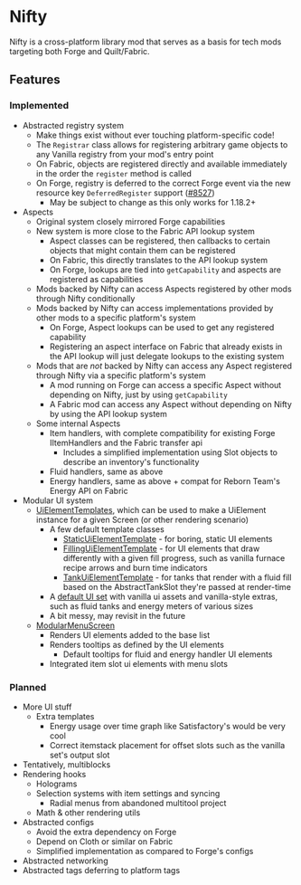 # Nifty

Nifty is a cross-platform library mod that serves as a basis for tech mods targeting both Forge and Quilt/Fabric.

## Features

### Implemented

* Abstracted registry system
    * Make things exist without ever touching platform-specific code!
    * The `Registrar` class allows for registering arbitrary game objects to any Vanilla registry from your mod's entry
      point
    * On Fabric, objects are registered directly and available immediately in the order the `register` method is called
    * On Forge, registry is deferred to the correct Forge event via the new resource key `DeferredRegister`
      support ([#8527](https://github.com/MinecraftForge/MinecraftForge/pull/8527))
      * May be subject to change as this only works for 1.18.2+
* Aspects
  * Original system closely mirrored Forge capabilities
  * New system is more close to the Fabric API lookup system
    * Aspect classes can be registered, then callbacks to certain objects that might contain them can be registered
    * On Fabric, this directly translates to the API lookup system
    * On Forge, lookups are tied into `getCapability` and aspects are registered as capabilities
  * Mods backed by Nifty can access Aspects registered by other mods through Nifty conditionally
  * Mods backed by Nifty can access implementations provided by other mods to a specific platform's system
    * On Forge, Aspect lookups can be used to get any registered capability
    * Registering an aspect interface on Fabric that already exists in the API lookup will just delegate lookups to the existing system
  * Mods that are _not_ backed by Nifty can access any Aspect registered through Nifty via a specific platform's system
    * A mod running on Forge can access a specific Aspect without depending on Nifty, just by using `getCapability`
    * A Fabric mod can access any Aspect without depending on Nifty by using the API lookup system
  * Some internal Aspects
    * Item handlers, with complete compatibility for existing Forge IItemHandlers and the Fabric transfer api
      * Includes a simplified implementation using Slot objects to describe an inventory's functionality
    * Fluid handlers, same as above
    * Energy handlers, same as above + compat for Reborn Team's Energy API on Fabric
* Modular UI system
  * [UiElementTemplates](Common/src/main/java/design/aeonic/nifty/api/client/ui/UiElementTemplate.java), which can be used to make a UiElement instance for a given Screen (or other rendering scenario)
    * A few default template classes
      * [StaticUiElementTemplate](Common/src/main/java/design/aeonic/nifty/api/client/ui/template/StaticUiElementTemplate.java) - for boring, static UI elements
      * [FillingUiElementTemplate](Common/src/main/java/design/aeonic/nifty/api/client/ui/template/FillingUiElementTemplate.java) - for UI elements that draw differently with a given fill progress, such as vanilla furnace recipe arrows and burn time indicators
      * [TankUiElementTemplate](Common/src/main/java/design/aeonic/nifty/api/client/ui/template/TankUiElementTemplate.java) - for tanks that render with a fluid fill based on the AbstractTankSlot they're passed at render-time
    * A [default UI set](Common/src/main/java/design/aeonic/nifty/api/client/ui/UiSets.java) with vanilla ui assets and vanilla-style extras, such as fluid tanks and energy meters of various sizes
    * A bit messy, may revisit in the future
  * [ModularMenuScreen](Common/src/main/java/design/aeonic/nifty/api/client/screen/ModularMenuScreen.java)
    * Renders UI elements added to the base list
    * Renders tooltips as defined by the UI elements
      * Default tooltips for fluid and energy handler UI elements
    * Integrated item slot ui elements with menu slots

### Planned

* More UI stuff
  * Extra templates
    * Energy usage over time graph like Satisfactory's would be very cool
    * Correct itemstack placement for offset slots such as the vanilla set's output slot
* Tentatively, multiblocks
* Rendering hooks
    * Holograms
    * Selection systems with item settings and syncing
        * Radial menus from abandoned multitool project
    * Math & other rendering utils
* Abstracted configs
    * Avoid the extra dependency on Forge
    * Depend on Cloth or similar on Fabric
    * Simplified implementation as compared to Forge's configs
* Abstracted networking
* Abstracted tags deferring to platform tags